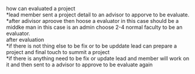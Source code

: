 how can evaluated a project                                                                                                                                                                    
*lead member sent a project detail to an advisor to apporve to be evaluate.																																																																																																																																														  
*after adivisor aproove then hoose a evaluator in this case should be a middke man in this case is an admin choose 2-4 normal faculty to be an evaluator.																	                                                                                                                                                                                                    
after evaluation                                                                                                                                                                                               																																																																																						   
*if there is not thing else to be fix or to be upddate lead can prepare a project and final touch to summit a project                                                                         
*if there is anything need to be fix or update lead and member will work on it and then sent to a advisor to approve to be evaluate again																											
